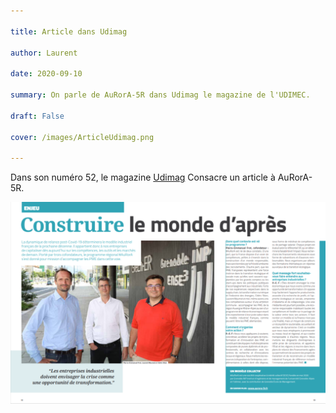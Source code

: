 ```yaml
---

title: Article dans Udimag

author: Laurent

date: 2020-09-10

summary: On parle de AuRorA-5R dans Udimag le magazine de l'UDIMEC.

draft: False

cover: /images/ArticleUdimag.png

---
```


Dans son numéro 52, le magazine [Udimag](https://www.google.com/url?q=https://www.udimec.fr/sites/default/files/udimag_52_planche_bd.pdf&sa=D&ust=1611340805071000&usg=AOvVaw1Qou0E8HZKzLjJ3_NrkFtq) Consacre un article à AuRorA-5R.

![](images/image1.png)


